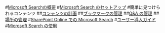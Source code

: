 #[Microsoft Searchの概要](overview-microsoft-search.md)
#[Microsoft Search のセットアップ](setup-microsoft-search.md)
#簡単に見つけられるコンテンツ
##[コンテンツの計画](plan-your-content.md)
##[ブックマークの管理](manage-bookmarks.md)
##[Q&A の管理](manage-qas.md)
##[場所の管理](manage-locations.md)
#[SharePoint Online での Microsoft Search](get-started-search-in-sharepoint-online.md)
#[ユーザー導入ガイド](user-adoption-guide.md)
#[Microsoft Search の使用](use/about-microsoft-search.md)
